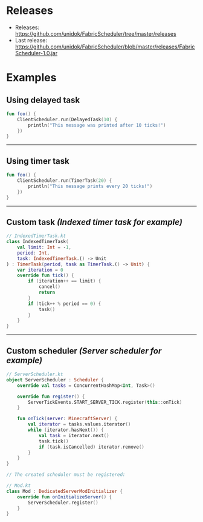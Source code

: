 # Releases
- Releases: https://github.com/unidok/FabricScheduler/tree/master/releases
- Last release: https://github.com/unidok/FabricScheduler/blob/master/releases/FabricScheduler-1.0.jar

# Examples
## Using delayed task
```kt
fun foo() {
    ClientScheduler.run(DelayedTask(10) {
        println("This message was printed after 10 ticks!")
    })
}
```
---
## Using timer task
```kt
fun foo() {
    ClientScheduler.run(TimerTask(20) {
        println("This message prints every 20 ticks!")
    })
}
```
---
## Custom task *(Indexed timer task for example)*
```kt
// IndexedTimerTask.kt
class IndexedTimerTask(
    val limit: Int = -1,
    period: Int,
    task: IndexedTimerTask.() -> Unit
) : TimerTask(period, task as TimerTask.() -> Unit) {
    var iteration = 0
    override fun tick() {
        if (iteration++ == limit) {
            cancel()
            return
        }
        if (tick++ % period == 0) {
            task()
        }
    }
}
```
---
## Custom scheduler *(Server scheduler for example)*
```kt
// ServerScheduler.kt
object ServerScheduler : Scheduler {
    override val tasks = ConcurrentHashMap<Int, Task>()

    override fun register() {
        ServerTickEvents.START_SERVER_TICK.register(this::onTick)
    }

    fun onTick(server: MinecraftServer) {
        val iterator = tasks.values.iterator()
        while (iterator.hasNext()) {
            val task = iterator.next()
            task.tick()
            if (task.isCancelled) iterator.remove()
        }
    }
}

// The created scheduler must be registered:

// Mod.kt
class Mod : DedicatedServerModInitializer {
    override fun onInitializeServer() {
        ServerScheduler.register()
    }
}
```
